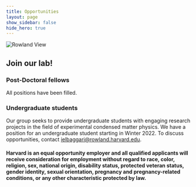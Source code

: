 ```yaml
---
title: Opportunities
layout: page
show_sidebar: false
hide_hero: true
---
```


![Rowland View](../img/Rowland-0921.jpg)

## Join our lab!


### Post-Doctoral fellows
All positions have been filled. 

### Undergraduate students

Our group seeks to provide undergraduate students with engaging research projects in the field of experimental condensed matter physics. We have a position for an undergraduate student starting in Winter 2022. To discuss opportunities, contact ielbaggari@rowland.harvard.edu. 


####  Harvard is an equal opportunity employer and all qualified applicants will receive consideration for employment without regard to race, color, religion, sex, national origin, disability status, protected veteran status, gender identity, sexual orientation, pregnancy and pregnancy-related conditions, or any other characteristic protected by law.



